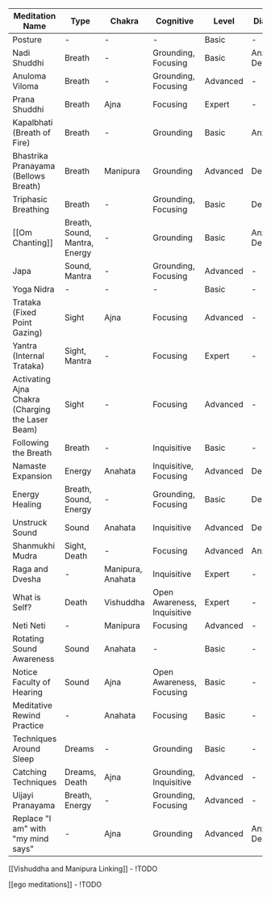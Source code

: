 
| Meditation Name                                  | Type                          | Chakra            | Cognitive                   | Level    | Diagnosis           |     |
| ------------------------------------------------ | ----------------------------- | ----------------- | --------------------------- | -------- | ------------------- | --- |
| Posture                                          | -                             | -                 | -                           | Basic    | -                   |     |
| Nadi Shuddhi                                     | Breath                        | -                 | Grounding, Focusing         | Basic    | Anxiety, Depression |     |
| Anuloma Viloma                                   | Breath                        | -                 | Grounding, Focusing         | Advanced | -                   |     |
| Prana Shuddhi                                    | Breath                        | Ajna              | Focusing                    | Expert   | -                   |     |
| Kapalbhati (Breath of Fire)                      | Breath                        | -                 | Grounding                   | Basic    | Anxiety             |     |
| Bhastrika Pranayama (Bellows Breath)             | Breath                        | Manipura          | Grounding                   | Advanced | Depression          |     |
| Triphasic Breathing                              | Breath                        | -                 | Grounding, Focusing         | Basic    | Depression          |     |
| [[Om Chanting]]                                  | Breath, Sound, Mantra, Energy | -                 | Grounding                   | Basic    | Anxiety, Depression |     |
| Japa                                             | Sound, Mantra                 | -                 | Grounding, Focusing         | Advanced | -                   |     |
| Yoga Nidra                                       | -                             | -                 | -                           | Basic    | -                   |     |
| Trataka (Fixed Point Gazing)                     | Sight                         | Ajna              | Focusing                    | Advanced | -                   |     |
| Yantra (Internal Trataka)                        | Sight, Mantra                 | -                 | Focusing                    | Expert   | -                   |     |
| Activating Ajna Chakra (Charging the Laser Beam) | Sight                         | -                 | Focusing                    | Advanced | -                   |     |
| Following the Breath                             | Breath                        | -                 | Inquisitive                 | Basic    | -                   |     |
| Namaste Expansion                                | Energy                        | Anahata           | Inquisitive, Focusing       | Advanced | Depression          |     |
| Energy Healing                                   | Breath, Sound, Energy         | -                 | Grounding, Focusing         | Basic    | Depression          |     |
| Unstruck Sound                                   | Sound                         | Anahata           | Inquisitive                 | Advanced | Depression          |     |
| Shanmukhi Mudra                                  | Sight, Death                  | -                 | Focusing                    | Advanced | Anxiety             |     |
| Raga and Dvesha                                  | -                             | Manipura, Anahata | Inquisitive                 | Expert   | -                   |     |
| What is Self?                                    | Death                         | Vishuddha         | Open Awareness, Inquisitive | Expert   | -                   |     |
| Neti Neti                                        | -                             | Manipura          | Focusing                    | Advanced | -                   |     |
| Rotating Sound Awareness                         | Sound                         | Anahata           | -                           | Basic    | -                   |     |
| Notice Faculty of Hearing                        | Sound                         | Ajna              | Open Awareness, Focusing    | Basic    | -                   |     |
| Meditative Rewind Practice                       | -                             | Anahata           | Focusing                    | Basic    | -                   |     |
| Techniques Around Sleep                          | Dreams                        | -                 | Grounding                   | Basic    | -                   |     |
| Catching Techniques                              | Dreams, Death                 | Ajna              | Grounding, Inquisitive      | Advanced | -                   |     |
| Uijayi Pranayama                                 | Breath, Energy                | -                 | Grounding, Focusing         | Advanced | -                   |     |
| Replace "I am" with "my mind says"               | -                             | Ajna              | Grounding                   | Advanced | Anxiety, Depression |     |

[[Vishuddha and Manipura Linking]] - !TODO

[[ego meditations]] - !TODO